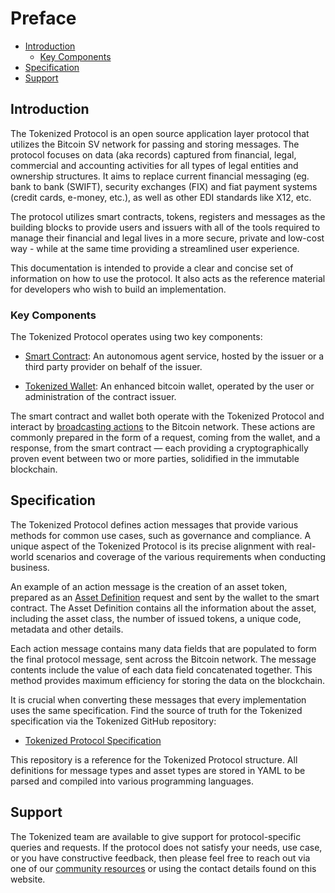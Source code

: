 # Preface

- [Introduction](#introduction)
  - [Key Components](#key-components)
- [Specification](#specification)
- [Support](#support)

<a name="introduction"></a>
## Introduction

The Tokenized Protocol is an open source application layer protocol that utilizes the Bitcoin SV network for passing and storing messages. The protocol focuses on data (aka records) captured from financial, legal, commercial and accounting activities for all types of legal entities and ownership structures. It aims to replace current financial messaging (eg. bank to bank (SWIFT), security exchanges (FIX) and fiat payment systems (credit cards, e-money, etc.), as well as other EDI standards like X12, etc.

The protocol utilizes smart contracts, tokens, registers and messages as the building blocks to provide users and issuers with all of the tools required to manage their financial and legal lives in a more secure, private and low-cost way - while at the same time providing a streamlined user experience.

This documentation is intended to provide a clear and concise set of information on how to use the protocol. It also acts as the reference material for developers who wish to build an implementation.

<a name="key-components"></a>
### Key Components

The Tokenized Protocol operates using two key components:

- [Smart Contract](https://github.com/tokenized/smart-contract): An autonomous agent service, hosted by the issuer or a third party provider on behalf of the issuer.

- [Tokenized Wallet](https://github.com/tokenized/wallet): An enhanced bitcoin wallet, operated by the user or administration of the contract issuer.

The smart contract and wallet both operate with the Tokenized Protocol and interact by [broadcasting actions](../protocol/actions) to the Bitcoin network. These actions are commonly prepared in the form of a request, coming from the wallet, and a response, from the smart contract — each providing a cryptographically proven event between two or more parties, solidified in the immutable blockchain.

<a name="specification"></a>
## Specification

The Tokenized Protocol defines action messages that provide various methods for common use cases, such as governance and compliance. A unique aspect of the Tokenized Protocol is its precise alignment with real-world scenarios and coverage of the various requirements when conducting business.

An example of an action message is the creation of an asset token, prepared as an [Asset Definition](../protocol/actions#action-asset-definition) request and sent by the wallet to the smart contract. The Asset Definition contains all the information about the asset, including the asset class, the number of issued tokens, a unique code, metadata and other details.

Each action message contains many data fields that are populated to form the final protocol message, sent across the Bitcoin network. The message contents include the value of each data field concatenated together. This method provides maximum efficiency for storing the data on the blockchain.

It is crucial when converting these messages that every implementation uses the same specification.  Find the source of truth for the Tokenized specification via the Tokenized GitHub repository:

- [Tokenized Protocol Specification](https://github.com/tokenized/specification)

This repository is a reference for the Tokenized Protocol structure. All definitions for message types and asset types are stored in YAML to be parsed and compiled into various programming languages.

<a name="support"></a>
## Support

The Tokenized team are available to give support for protocol-specific queries and requests. If the protocol does not satisfy your needs, use case, or you have constructive feedback, then please feel free to reach out via one of our [community resources](/community) or using the contact details found on this website.
